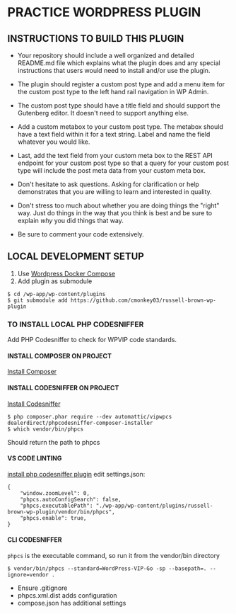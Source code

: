 # PRACTICE WORDPRESS PLUGIN

## INSTRUCTIONS TO BUILD THIS PLUGIN
- Your repository should include a well organized and detailed README.md file which explains what the plugin does and any special instructions that users would need to install and/or use the plugin.
- The plugin should register a custom post type and add a menu item for the custom post type to the left hand rail navigation in WP Admin.
- The custom post type should have a title field and should support the Gutenberg editor. It doesn't need to support anything else.
- Add a custom metabox to your custom post type. The metabox should have a text field within it for a text string. Label and name the field whatever you would like.
- Last, add the text field from your custom meta box to the REST API endpoint for your custom post type so that a query for your custom post type will include the post meta data from your custom meta box.

- Don't hesitate to ask questions. Asking for clarification or help demonstrates that you are willing to learn and interested in quality. 
- Don't stress too much about whether you are doing things the "right" way. Just do things in the way that you think is best and be sure to explain *why* you did things that way. 
- Be sure to comment your code extensively.

## LOCAL DEVELOPMENT SETUP
1. Use [Wordpress Docker Compose](https://github.com/nezhar/wordpress-docker-compose)
2. Add plugin as submodule
```
$ cd /wp-app/wp-content/plugins
$ git submodule add https://github.com/cmonkey03/russell-brown-wp-plugin
```

### TO INSTALL LOCAL PHP CODESNIFFER
Add PHP Codesniffer to check for WPVIP code standards.

#### INSTALL COMPOSER ON PROJECT
[Install Composer](https://getcomposer.org/download/)

#### INSTALL CODESNIFFER ON PROJECT
[Install Codesniffer](https://wpvip.com/documentation/how-to-install-php-code-sniffer-for-wordpress-vip/)
```
$ php composer.phar require --dev automattic/vipwpcs dealerdirect/phpcodesniffer-composer-installer
$ which vendor/bin/phpcs
```
Should return the path to phpcs

#### VS CODE LINTING
[install php codesniffer plugin](https://marketplace.visualstudio.com/items?itemName=ikappas.phpcs)
edit settings.json:
```
{
    "window.zoomLevel": 0,
    "phpcs.autoConfigSearch": false,
    "phpcs.executablePath": "./wp-app/wp-content/plugins/russell-brown-wp-plugin/vendor/bin/phpcs",
    "phpcs.enable": true,
}
```

#### CLI CODESNIFFER
`phpcs` is the executable command, so run it from the vendor/bin directory
```
$ vendor/bin/phpcs --standard=WordPress-VIP-Go -sp --basepath=. --ignore=vendor .
```

- Ensure .gitignore
- phpcs.xml.dist adds configuration
- compose.json has additional settings
